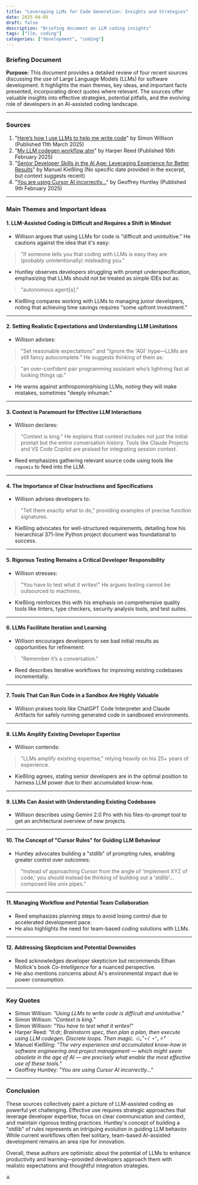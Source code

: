 ```yaml
---
title: "Leveraging LLMs for Code Generation: Insights and Strategies"
date: 2025-04-05
draft: false
description: "Briefing document on LLM coding insights"
tags: ["llm, coding"]
categories: ["development", "coding"]
---
```


### **Briefing Document**

**Purpose:** This document provides a detailed review of four recent sources discussing the use of Large Language Models (LLMs) for software development. It highlights the main themes, key ideas, and important facts presented, incorporating direct quotes where relevant. The sources offer valuable insights into effective strategies, potential pitfalls, and the evolving role of developers in an AI-assisted coding landscape.

---

### **Sources**

1. "[Here’s how I use LLMs to help me write code](https://simonwillison.net/2024/Mar/11/llms-write-code/)" by Simon Willison (Published 11th March 2025)
2. "[My LLM codegen workflow atm](https://harper.town/my-llm-codegen-workflow-atm)" by Harper Reed (Published 16th February 2025)
3. "[Senior Developer Skills in the AI Age: Leveraging Experience for Better Results](https://www.manuelkiessling.com/2024/03/30/senior-developer-skills-in-the-ai-age-leveraging-experience-for-better-results/)" by Manuel Kießling (No specific date provided in the excerpt, but context suggests recent)
4. "[You are using Cursor AI incorrectly...](https://geoffrey.io/blog/article/you-are-using-cursor-ai-incorrectly/)" by Geoffrey Huntley (Published 9th February 2025)

---

### **Main Themes and Important Ideas**

#### **1. LLM-Assisted Coding is Difficult and Requires a Shift in Mindset**

- Willison argues that using LLMs for code is "difficult and unintuitive." He cautions against the idea that it's easy:

> "If someone tells you that coding with LLMs is easy they are (probably unintentionally) misleading you."
- Huntley observes developers struggling with prompt underspecification, emphasizing that LLMs should not be treated as simple IDEs but as:

> "autonomous agent[s]."
- Kießling compares working with LLMs to managing junior developers, noting that achieving time savings requires "some upfront investment."

---

#### **2. Setting Realistic Expectations and Understanding LLM Limitations**

- Willison advises:

> "Set reasonable expectations" and "Ignore the 'AGI' hype—LLMs are still fancy autocomplete."
He suggests thinking of them as:

> "an over-confident pair programming assistant who’s lightning fast at looking things up."
- He warns against anthropomorphising LLMs, noting they will make mistakes, sometimes "deeply inhuman."

---

#### **3. Context is Paramount for Effective LLM Interactions**

- Willison declares:

> "Context is king."
He explains that context includes not just the initial prompt but the entire conversation history. Tools like Claude Projects and VS Code Copilot are praised for integrating session context.
- Reed emphasizes gathering relevant source code using tools like `repomix` to feed into the LLM.

---

#### **4. The Importance of Clear Instructions and Specifications**

- Willison advises developers to:

> "Tell them exactly what to do," providing examples of precise function signatures.
- Kießling advocates for well-structured requirements, detailing how his hierarchical 371-line Python project document was foundational to success.

---

#### **5. Rigorous Testing Remains a Critical Developer Responsibility**

- Willison stresses:

> "You have to test what it writes!"
He argues testing cannot be outsourced to machines.
- Kießling reinforces this with his emphasis on comprehensive quality tools like linters, type checkers, security analysis tools, and test suites.

---

#### **6. LLMs Facilitate Iteration and Learning**

- Willison encourages developers to see bad initial results as opportunities for refinement:

> "Remember it’s a conversation."
- Reed describes iterative workflows for improving existing codebases incrementally.

---

#### **7. Tools That Can Run Code in a Sandbox Are Highly Valuable**

- Willison praises tools like ChatGPT Code Interpreter and Claude Artifacts for safely running generated code in sandboxed environments.

---

#### **8. LLMs Amplify Existing Developer Expertise**

- Willison contends:

> "LLMs amplify existing expertise," relying heavily on his 25+ years of experience.
- Kießling agrees, stating senior developers are in the optimal position to harness LLM power due to their accumulated know-how.

---

#### **9. LLMs Can Assist with Understanding Existing Codebases**

- Willison describes using Gemini 2.0 Pro with his files-to-prompt tool to get an architectural overview of new projects.

---

#### **10. The Concept of "Cursor Rules" for Guiding LLM Behaviour**

- Huntley advocates building a "stdlib" of prompting rules, enabling greater control over outcomes:

> "Instead of approaching Cursor from the angle of 'implement XYZ of code,' you should instead be thinking of building out a 'stdlib'... composed like unix pipes."

---

#### **11. Managing Workflow and Potential Team Collaboration**

- Reed emphasizes planning steps to avoid losing control due to accelerated development pace.
- He also highlights the need for team-based coding solutions with LLMs.

---

#### **12. Addressing Skepticism and Potential Downsides**

- Reed acknowledges developer skepticism but recommends Ethan Mollick's book *Co-Intelligence* for a nuanced perspective.
- He also mentions concerns about AI's environmental impact due to power consumption.

---

### **Key Quotes**

- Simon Willison: *"Using LLMs to write code is difficult and unintuitive."*
- Simon Willison: *"Context is king."*
- Simon Willison: *"You have to test what it writes!"*
- Harper Reed: *"tl:dr; Brainstorm spec, then plan a plan, then execute using LLM codegen. Discrete loops. Then magic. ✩₊˚⋆☾⋆⁺₊✧"*
- Manuel Kießling: *"The very experience and accumulated know-how in software engineering and project management — which might seem obsolete in the age of AI — are precisely what enable the most effective use of these tools."*
- Geoffrey Huntley: *"You are using Cursor AI incorrectly..."*

---

### **Conclusion**

These sources collectively paint a picture of LLM-assisted coding as powerful yet challenging. Effective use requires strategic approaches that leverage developer expertise, focus on clear communication and context, and maintain rigorous testing practices. Huntley's concept of building a "stdlib" of rules represents an intriguing evolution in guiding LLM behavior. While current workflows often feel solitary, team-based AI-assisted development remains an area ripe for innovation.

Overall, these authors are optimistic about the potential of LLMs to enhance productivity and learning—provided developers approach them with realistic expectations and thoughtful integration strategies.

<div>⁂</div>


